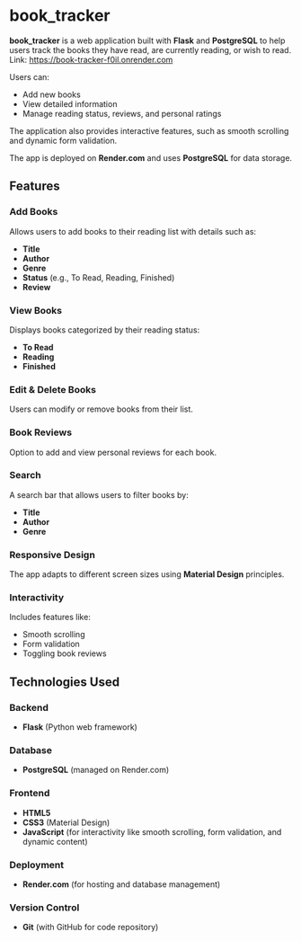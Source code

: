 # book_tracker

**book_tracker** is a web application built with **Flask** and **PostgreSQL** to help users track the books they have read, are currently reading, or wish to read. Link: https://book-tracker-f0il.onrender.com

Users can:

- Add new books
- View detailed information
- Manage reading status, reviews, and personal ratings

The application also provides interactive features, such as smooth scrolling and dynamic form validation.

The app is deployed on **Render.com** and uses **PostgreSQL** for data storage.

## Features

### Add Books
Allows users to add books to their reading list with details such as:
- **Title**
- **Author**
- **Genre**
- **Status** (e.g., To Read, Reading, Finished)
- **Review**

### View Books
Displays books categorized by their reading status:
- **To Read**
- **Reading**
- **Finished**

### Edit & Delete Books
Users can modify or remove books from their list.

### Book Reviews
Option to add and view personal reviews for each book.

### Search
A search bar that allows users to filter books by:
- **Title**
- **Author**
- **Genre**

### Responsive Design
The app adapts to different screen sizes using **Material Design** principles.

### Interactivity
Includes features like:
- Smooth scrolling
- Form validation
- Toggling book reviews

## Technologies Used

### Backend
- **Flask** (Python web framework)

### Database
- **PostgreSQL** (managed on Render.com)

### Frontend
- **HTML5**
- **CSS3** (Material Design)
- **JavaScript** (for interactivity like smooth scrolling, form validation, and dynamic content)

### Deployment
- **Render.com** (for hosting and database management)

### Version Control
- **Git** (with GitHub for code repository)

